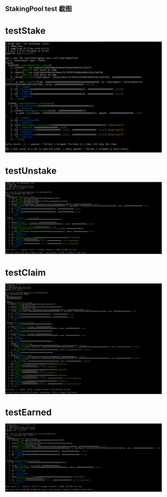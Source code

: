 ## StakingPool test 截图


#  testStake
![alt text](1.png)

#  testUnstake
![alt text](2.png)

#  testClaim
![alt text](3.png)

#  testEarned
![alt text](4.png)
